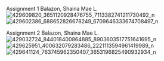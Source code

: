 Assignment 1
Balazon, Shaina Mae L.
![429609820_3651120928476755_7113382741211730492_n](https://github.com/Ynananan/CSE_Laplace_InverseLaplace_ME_4203_Group12_2024/assets/161391661/8cb1ddf7-dd87-494f-a3b6-49fe8febe85f)
![429602386_688652826678249_6709646333674708497_n](https://github.com/Ynananan/CSE_Laplace_InverseLaplace_ME_4203_Group12_2024/assets/161391661/3b1fa0a1-7101-453a-a4a8-ac180d92e8a2)

Assignment 2
Balazon, Shaina Mae L.
![429032724_844018400864885_8903603517751641695_n](https://github.com/Ynananan/CSE_Laplace_InverseLaplace_ME_4203_Group12_2024/assets/161391661/8b51b03f-bc8e-49ec-95d1-6c8f0794c2b6)
![429625951_400632079283486_2221113594961419989_n](https://github.com/Ynananan/CSE_Laplace_InverseLaplace_ME_4203_Group12_2024/assets/161391661/efaa538a-ef47-429f-9016-9a100938739c)
![429641124_763745962350407_3653196825490932934_n](https://github.com/Ynananan/CSE_Laplace_InverseLaplace_ME_4203_Group12_2024/assets/161391661/c05ef222-7a7c-4172-87ed-407fc672bcdb)
